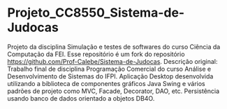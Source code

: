 # Projeto_CC8550_Sistema-de-Judocas
Projeto da disciplina Simulação e testes de softwares do curso Ciência da Computação da FEI. Esse repositório é um fork do repositório https://github.com/Prof-Calebe/Sistema-de-Judocas. Descrição original: Trabalho final de disciplina Programação Comercial do curso Análise e Desenvolvimento de Sistemas do IFPI. Aplicação Desktop desenvolvida utilizando a biblioteca de componentes gráficos Java Swing e vários padrões de projeto como MVC, Facade, Decorator, DAO, etc. Persistência usando banco de dados orientado a objetos DB4O.
